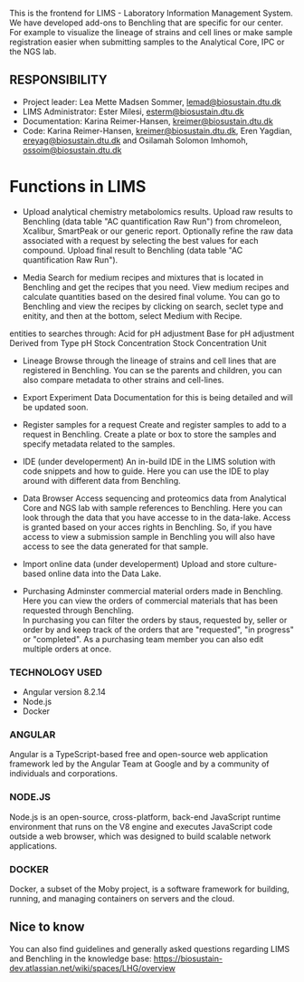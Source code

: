 This is the frontend for LIMS - Laboratory Information Management System.
We have developed add-ons to Benchling that are specific for our center. 
For example to visualize the lineage of strains and cell lines or make sample registration easier when submitting samples to the Analytical Core, IPC or the NGS lab.
 
## RESPONSIBILITY
- Project leader: Lea Mette Madsen Sommer, lemad@biosustain.dtu.dk
- LIMS Administrator: Ester Milesi, esterm@biosustain.dtu.dk
- Documentation: Karina Reimer-Hansen, kreimer@biosustain.dtu.dk
- Code: Karina Reimer-Hansen, kreimer@biosustain.dtu.dk, Eren Yagdian, ereyag@biosustain.dtu.dk and Osilamah Solomon Imhomoh, ossoim@biosustain.dtu.dk
 
# Functions in LIMS
 
- Upload analytical chemistry metabolomics results.
Upload raw results to Benchling (data table "AC quantification Raw Run") from chromeleon, Xcalibur, SmartPeak or our generic report.
Optionally refine the raw data associated with a request by selecting the best values for each compound.
Upload final result to Benchling (data table "AC quantification Raw Run").
 
- Media
Search for medium recipes and mixtures that is located in Benchling and get the recipes that you need.
View medium recipes and calculate quantities based on the desired final volume.
You can go to Benchling and view the recipes by clicking on search, seclet type and enitity, and then at the bottom, select Medium with Recipe.

entities to searches through:
    Acid for pH adjustment
    Base for pH adjustment
    Derived from
    Type
    pH
    Stock Concentration
    Stock Concentration Unit
 
- Lineage
Browse through the lineage of strains and cell lines that are registered in Benchling.
You can se the parents and children, you can also compare metadata to other strains and cell-lines. 
 
- Export Experiment Data
Documentation for this is being detailed and will be updated soon. 
 
- Register samples for a request
Create and register samples to add to a request in Benchling. Create a plate or box to store the samples and specify metadata related to the samples.
 
- IDE (under developerment)
An in-build IDE in the LIMS solution with code snippets and how to guide.
Here you can use the IDE to play around with different data from Benchling. 

- Data Browser
Access sequencing and proteomics data from Analytical Core and NGS lab with sample references to Benchling.
Here you can look through the data that you have accesse to in the data-lake. Access is granted based on your acces rights in Benchling. So, if you have access to view a submission sample in Benchling you will also have access to see the data generated for that sample.

- Import online data (under developerment)
Upload and store culture-based online data into the Data Lake. 

- Purchasing 
Adminster commercial material orders made in Benchling. 
Here you can view the orders of commercial materials that has been requested through Benchling.  
In purchasing you can filter the orders by staus, requested by, seller or order by and keep track of the orders that are "requested", "in progress" or "completed". As a purchasing team member you can also edit multiple orders at once. 
 
### TECHNOLOGY USED
- Angular version 8.2.14
- Node.js
- Docker

### ANGULAR 
Angular is a TypeScript-based free and open-source web application framework led by the Angular Team at Google and by a community of individuals and corporations. 

### NODE.JS
Node.js is an open-source, cross-platform, back-end JavaScript runtime environment that runs on the V8 engine and executes JavaScript code outside a web browser, which was designed to build scalable network applications. 

### DOCKER 
Docker, a subset of the Moby project, is a software framework for building, running, and managing containers on servers and the cloud. 

## Nice to know 
You can also find guidelines and generally asked questions regarding LIMS and Benchling in the knowledge base: https://biosustain-dev.atlassian.net/wiki/spaces/LHG/overview
